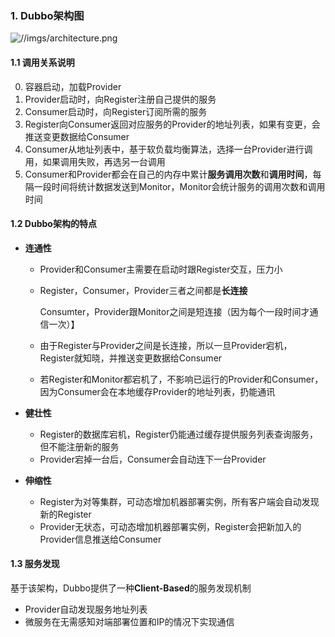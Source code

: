 

### 1. Dubbo架构图

![//imgs/architecture.png](https://dubbo.apache.org/imgs/architecture.png)

#### 1.1 调用关系说明

0. 容器启动，加载Provider
1. Provider启动时，向Register注册自己提供的服务
2. Consumer启动时，向Register订阅所需的服务
3. Register向Consumer返回对应服务的Provider的地址列表，如果有变更，会推送变更数据给Consumer
4. Consumer从地址列表中，基于软负载均衡算法，选择一台Provider进行调用，如果调用失败，再选另一台调用
5. Consumer和Provider都会在自己的内存中累计**服务调用次数**和**调用时间**，每隔一段时间将统计数据发送到Monitor，Monitor会统计服务的调用次数和调用时间

#### 1.2 Dubbo架构的特点

* **连通性**
  
  * Provider和Consumer主需要在启动时跟Register交互，压力小
  
  * Register，Consumer，Provider三者之间都是**长连接**
    
    Consumter，Provider跟Monitor之间是短连接（因为每个一段时间才通信一次）】
  
  * 由于Register与Provider之间是长连接，所以一旦Provider宕机，Register就知晓，并推送变更数据给Consumer
  
  * 若Register和Monitor都宕机了，不影响已运行的Provider和Consumer，因为Consumer会在本地缓存Provider的地址列表，扔能通讯

* **健壮性**
  
  * Register的数据库宕机，Register仍能通过缓存提供服务列表查询服务，但不能注册新的服务
  * Provider宕掉一台后，Consumer会自动连下一台Provider

* **伸缩性**
  
  * Register为对等集群，可动态增加机器部署实例，所有客户端会自动发现新的Register
  * Provider无状态，可动态增加机器部署实例，Register会把新加入的Provider信息推送给Consumer

#### 1.3 服务发现

基于该架构，Dubbo提供了一种**Client-Based**的服务发现机制

* Provider自动发现服务地址列表
* 微服务在无需感知对端部署位置和IP的情况下实现通信
